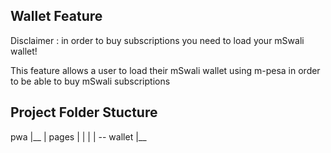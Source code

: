 ## Wallet Feature
Disclaimer : in order to buy subscriptions you need to load your mSwali wallet!

This feature allows a user to load their mSwali wallet using m-pesa in order to be able to buy mSwali subscriptions
## Project Folder Stucture 
pwa
|__
|   pages
|    |
|    | -- wallet
|__       
